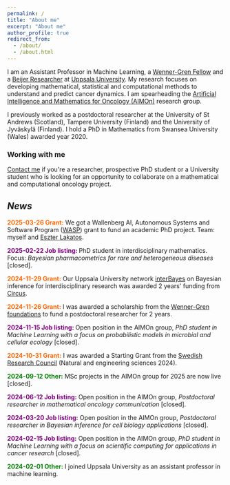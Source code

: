 ```yaml
---
permalink: /
title: "About me"
excerpt: "About me"
author_profile: true
redirect_from: 
  - /about/
  - /about.html
---
```


<p>
I am an Assistant Professor in Machine Learning, a 
<a href="https://www.swgc.org/">Wenner-Gren Fellow</a> and a  
<a href="https://beijerstiftelsen.se/en/partners/the-beijer-laboratory-ai-research">Beijer Researcher</a> at 
<a href="https://www.uu.se/en">Uppsala University</a>. 
My research focuses on developing mathematical, statistical and computational methods to understand and predict cancer dynamics. 
I am spearheading the 
<a href="https://sarahamis.github.io/group/">Artificial Intelligence and Mathematics for Oncology (AIMOn)</a> 
research group. 
</p>

<p>
I previously worked as a postdoctoral researcher at the University of St Andrews (Scotland), Tampere University (Finland) and the University of Jyväskylä (Finland). I hold a PhD in Mathematics from Swansea University (Wales) awarded year 2020.
</p>

### Working with me

<a href="https://sarahamis.github.io/contact/">Contact me</a> 
if you're a researcher, prospective PhD student or a University student who is looking for an opportunity to collaborate on a mathematical and computational oncology project. 

## *News*

<p>
<span style="color: #ff6600;"><b>2025-03-26 Grant:</b></span>  We got a Wallenberg AI, Autonomous Systems and Software Program (<a href="https://www.uu.se/centrum/circus">WASP</a>) grant to fund an academic PhD project. Team: myself and <a href="https://research.chalmers.se/en/person/eszterl">Eszter Lakatos</a>. 
</p>

<p>
<span style="color: #800080;"><b>2025-02-22 Job listing: </b></span> PhD student in interdisciplinary mathematics. Focus: <i> Bayesian pharmacometrics for rare and heterogeneous diseases</i> [closed].
</p>

<p>
<span style="color: #ff6600;"><b>2024-11-29 Grant:</b></span>  Our Uppsala University network <a href="https://interbayes.github.io/">interBayes</a> on Bayesian inference for interdisciplinary research was awarded 2 years' funding from <a href="https://www.uu.se/centrum/circus">Circus</a>.
</p>

<p>
<span style="color: #ff6600;"><b>2024-11-26 Grant:</b></span>  I was awarded a scholarship from the <a href="https://www.swgc.org/">Wenner-Gren foundations</a> to fund a postdoctoral researcher for 2 years. 
</p>
  
<p>
<span style="color: #800080;"><b>2024-11-15 Job listing: </b></span> Open position in the AIMOn group, <i>PhD student in Machine Learning with a focus on probabilistic models in microbial and cellular ecology</i> [closed].
</p>

<p>
<span style="color: #ff6600;"><b>2024-10-31 Grant:</b></span> I was awarded a Starting Grant from the <a href="https://www.vr.se/english.html">Swedish Research Council</a> (Natural and engineering sciences 2024). 
</p>

<p>
<span style="color: #008000;"><b>2024-09-12 Other:</b></span> MSc projects in the AIMOn group for 2025 are now live [closed].
</p>

<p>
<span style="color: #800080;"><b>2024-06-12 Job listing:</b></span> Open position in the AIMOn group, <i>Postdoctoral researcher in mathematical oncology communication</i>  [closed].
</p>

<p>
<span style="color: #800080;"><b>2024-03-20 Job listing:</b></span> Open position in the AIMOn group, <i>Postdoctoral researcher in Bayesian inference for cell biology applications</i>  [closed].
</p>

<p>
<span style="color: #800080"><b>2024-02-15 Job listing:</b></span> Open position in the AIMOn group, <i>PhD student in Machine Learning with a focus on scientific computing for applications in cancer research</i>  [closed].
</p>

<p>
<span style="color: #008000;"><b>2024-02-01 Other:</b></span> I joined Uppsala University as an assistant professor in machine learning.
</p>



 
